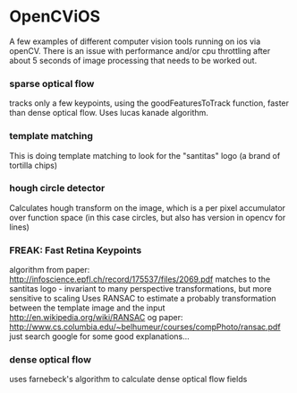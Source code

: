 # OpenCViOS
A few examples of different computer vision tools running on ios via openCV. There is an issue with performance and/or cpu throttling after about 5 seconds of image processing that needs to be worked out.

### sparse optical flow
tracks only a few keypoints, using the goodFeaturesToTrack function, faster than dense optical flow. Uses lucas kanade algorithm.

### template matching
This is doing template matching to look for the "santitas" logo (a brand of tortilla chips)

### hough circle detector
Calculates hough transform on the image, which is a per pixel accumulator over function space (in this case circles, but also has version in opencv for lines)

### FREAK: Fast Retina Keypoints
algorithm from paper: http://infoscience.epfl.ch/record/175537/files/2069.pdf
matches to the santitas logo - invariant to many perspective transformations, but more sensitive to scaling
Uses RANSAC to estimate a probably transformation between the template image and the input
http://en.wikipedia.org/wiki/RANSAC
og paper: http://www.cs.columbia.edu/~belhumeur/courses/compPhoto/ransac.pdf
just search google for some good explanations...

### dense optical flow
uses farnebeck's algorithm to calculate dense optical flow fields
